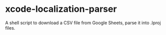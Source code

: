 # xcode-localization-parser
A shell script to download a CSV file from Google Sheets, parse it into .lproj files.
